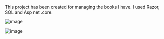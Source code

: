 This project has been created for managing the books I have. I used Razor, SQL and Asp net .core.


![image](https://user-images.githubusercontent.com/14953720/184654892-a0ca6e42-4531-419b-adff-ef80bf202016.png)

![image](https://user-images.githubusercontent.com/14953720/184656164-a199fe8a-9746-41bd-ba12-be5aadb90fe0.png)
